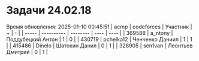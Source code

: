 # Задачи 24.02.18
Время обновления: 2025-01-10 00:45:51
| acmp  | codeforces | Участник | +    | -    |
| ----- | ---------- | -------- | ---- | ---- |
| 369588 | a_ntony | Поддубецкий Антон | 1 | 0 |
| 430719 | pchelka12 | Ченченко Даниил | 1 | 1 |
| 415486 | Dinelo | Шатохин Данил | 0 | 1 |
| 328905 | sen1van | Леонтьев Дмитрий | 0 | 1 |
